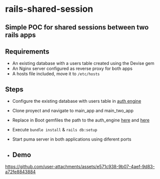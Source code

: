 # rails-shared-session

## Simple POC for shared sessions between two rails apps

## Requirements
- An existing database with a users table created using the Devise gem
- An Nginx server configured as reverse proxy for both apps
- A hosts file included, move it to `/etc/hosts`

## Steps
- Configure the existing database with users table in [auth engine](https://github.com/JamesAndresCM/rails-shared-session/blob/main/auth_engine/config/database.yml)
- Clone proyect and navigate to main_app and main_two_app
- Replace in Boot gemfiles the path to the auth_engine [here](https://github.com/JamesAndresCM/rails-shared-session/blob/main/main_app/Gemfile#L19) and [here](https://github.com/JamesAndresCM/rails-shared-session/blob/main/main_app_two/Gemfile#L44)
- Execute `bundle install` &  `rails db:setup`
- Start puma server in both applications using diferent ports

- ## Demo


https://github.com/user-attachments/assets/e571c938-9b07-4aef-9d83-a72fe8843884

